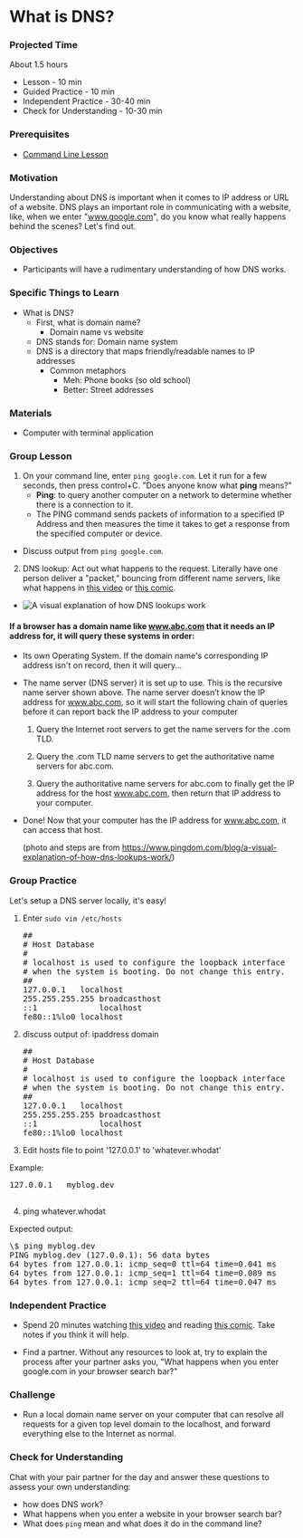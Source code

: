# What is DNS?

### Projected Time

About 1.5 hours

- Lesson - 10 min
- Guided Practice - 10 min
- Independent Practice - 30-40 min
- Check for Understanding - 10-30 min

### Prerequisites

- [Command Line Lesson](https://github.com/Techtonica/curriculum/blob/main/dev-tools/command-line-interface.md)

### Motivation

Understanding about DNS is important when it comes to IP address or URL of a website. DNS plays an important role in communicating with a website, like, when we enter "www.google.com", do you know what really happens behind the scenes? Let's find out.

### Objectives

- Participants will have a rudimentary understanding of how DNS works.

### Specific Things to Learn

- What is DNS?
  - First, what is domain name?
    - Domain name vs website
  - DNS stands for: Domain name system
  - DNS is a directory that maps friendly/readable names to IP addresses
    - Common metaphors
      - Meh: Phone books (so old school)
      - Better: Street addresses

### Materials

- Computer with terminal application

### Group Lesson

1. On your command line, enter `ping google.com`. Let it run for a few seconds, then press control+C.
   "Does anyone know what **ping** means?"
   - **Ping**: to query another computer on a network to determine whether there is a connection to it.
   - The PING command sends packets of information to a specified IP Address and then measures the time it takes to get a response from the specified computer or device.

- Discuss output from `ping google.com`.

2. DNS lookup: Act out what happens to the request. Literally have one person deliver a "packet," bouncing from different name servers, like what happens in [this video](https://www.youtube.com/watch?v=72snZctFFtA) or [this comic](https://howdns.works/ep1/).

- ![A visual explanation of how DNS lookups work](http://farm3.static.flickr.com/2435/3607857746_b4372ba3ba_o.png)

#### If a browser has a domain name like www.abc.com that it needs an IP address for, it will query these systems in order:

- Its own Operating System. If the domain name's corresponding IP address isn't on record, then it will query...

- The name server (DNS server) it is set up to use. This is the recursive name server shown above. The name server doesn’t know the IP address for www.abc.com, so it will start the following chain of queries before it can report back the IP address to your computer

  1. Query the Internet root servers to get the name servers for the .com TLD.

  2. Query the .com TLD name servers to get the authoritative name servers for abc.com.

  3. Query the authoritative name servers for abc.com to finally get the IP address for the host www.abc.com, then return that IP address to your computer.

- Done! Now that your computer has the IP address for www.abc.com, it can access that host.

  (photo and steps are from https://www.pingdom.com/blog/a-visual-explanation-of-how-dns-lookups-work/)

### Group Practice

Let's setup a DNS server locally, it's easy!

1. Enter `sudo vim /etc/hosts`

   <pre><span class="cp">##</span>
   <span class="cp"># Host Database</span>
   <span class="cp">#</span>
   <span class="cp"># localhost is used to configure the loopback interface</span>
   <span class="cp"># when the system is booting. Do not change this entry.</span>
   <span class="cp">##</span>
   <span class="mf">127.0.0.1</span>   <span class="n">localhost</span>
   <span class="mf">255.255.255.255</span> <span class="n">broadcasthost</span>
   <span class="o">::</span><span class="mi">1</span>             <span class="n">localhost</span>
   <span class="n">fe80</span><span class="o">::</span><span class="mi">1</span><span class="o">%</span><span class="n">lo0</span> <span class="n">localhost</span>
   </pre>

2. discuss output of: ipaddress domain

   <pre><span class="cp">##</span>
   <span class="cp"># Host Database</span>
   <span class="cp">#</span>
   <span class="cp"># localhost is used to configure the loopback interface</span>
   <span class="cp"># when the system is booting. Do not change this entry.</span>
   <span class="cp">##</span>
   <span class="mf">127.0.0.1</span>   <span class="n">localhost</span>
   <span class="mf">255.255.255.255</span> <span class="n">broadcasthost</span>
   <span class="o">::</span><span class="mi">1</span>             <span class="n">localhost</span>
   <span class="n">fe80</span><span class="o">::</span><span class="mi">1</span><span class="o">%</span><span class="n">lo0</span> <span class="n">localhost</span>
   </pre>

3. Edit hosts file to point '127.0.0.1' to 'whatever.whodat'

Example:

  <pre><span class="mf">127.0.0.1</span>   <span class="n">myblog</span><span class="p">.</span><span class="n">dev</span>
  </pre>

4. ping whatever.whodat

Expected output:

<pre><span class="err">\$</span> <span class="n">ping</span> <span class="n">myblog</span><span class="p">.</span><span class="n">dev</span>
<span class="n">PING</span> <span class="n">myblog</span><span class="p">.</span><span class="n">dev</span> <span class="p">(</span><span class="mf">127.0.0.1</span><span class="p">)</span><span class="o">:</span> <span class="mi">56</span> <span class="n">data</span> <span class="n">bytes</span>
<span class="mi">64</span> <span class="n">bytes</span> <span class="n">from</span> <span class="mf">127.0.0.1</span><span class="o">:</span> <span class="n">icmp_seq</span><span class="o">=</span><span class="mi">0</span> <span class="n">ttl</span><span class="o">=</span><span class="mi">64</span> <span class="n">time</span><span class="o">=</span><span class="mf">0.041</span> <span class="n">ms</span>
<span class="mi">64</span> <span class="n">bytes</span> <span class="n">from</span> <span class="mf">127.0.0.1</span><span class="o">:</span> <span class="n">icmp_seq</span><span class="o">=</span><span class="mi">1</span> <span class="n">ttl</span><span class="o">=</span><span class="mi">64</span> <span class="n">time</span><span class="o">=</span><span class="mf">0.089</span> <span class="n">ms</span>
<span class="mi">64</span> <span class="n">bytes</span> <span class="n">from</span> <span class="mf">127.0.0.1</span><span class="o">:</span> <span class="n">icmp_seq</span><span class="o">=</span><span class="mi">2</span> <span class="n">ttl</span><span class="o">=</span><span class="mi">64</span> <span class="n">time</span><span class="o">=</span><span class="mf">0.047</span> <span class="n">ms</span>
</pre>

### Independent Practice

- Spend 20 minutes watching [this video](https://www.youtube.com/watch?v=72snZctFFtA) and reading [this comic](https://howdns.works/ep1/). Take notes if you think it will help.

- Find a partner. Without any resources to look at, try to explain the process after your partner asks you, "What happens when you enter google.com in your browser search bar?"

### Challenge

- Run a local domain name server on your computer that can resolve all requests for a given top level domain to the localhost, and forward everything else to the Internet as normal.

### Check for Understanding

Chat with your pair partner for the day and answer these questions to assess your own understanding:

- how does DNS work?
- What happens when you enter a website in your browser search bar?
- What does `ping` mean and what does it do in the command line?
